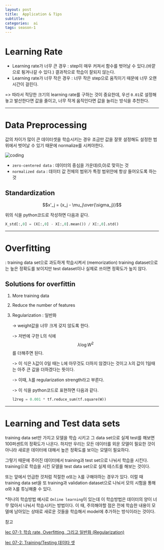 ```yaml
---
layout: post
title:  Application & Tips
subtitle:   
categories:  ai
tags: season-1
---
```


# Learning Rate
- Learning rate가 너무 큰 경우 : step이 매우 커져서 함수를 벗어날 수 있다.(바깥으로 튕겨나갈 수 있다.) 결과적으로 학습이 잘되지 않는다.
- Learning rate가 너무 작은 경우 : 너무 작은 step으로 움직이기 때문에 너무 오랜 시간이 걸린다.

=> 따라서 적당한 크기의 learning rate를 구하는 것이 중요한데, 우선 `0.01`로 설정해놓고 발산한다면 값을 줄이고, 너무 작게 움직인다면 값을 늘리는 방식을 추천한다.
- - -
# Data Preprocessing
값의 차이가 많이 큰 데이터셋을 학습시키는 경우 조금만 값을 잘못 설정해도 설정한 범위에서 벗어날 수 있기 때문에 normalize를 시켜야한다.

![coding](../../../assets/img/posts/lec7_data_preprocessing.png)
- `zero-centered data` : 데이터의 중심을 가운데(0,0)로 맞히는 것
- `normalized data` : 데이터 값 전체의 범위가 특정 범위안에 항상 들어오도록 하는 것

## Standardization
$$x'_j = {x_j - \mu_j\over{\sigma_j}}$$

위의 식을 python코드로 작성하면 다음과 같다.
```py
X_std[:,0] = (X[:,0] - X[:,0].mean()) / X[:,0].std()
```
- - -
# Overfitting
: training data set으로 과도하게 학습시켜서 (memorization) training dataset으로는 높은 정확도를 보이지만 test dataset이나 실제로 쓰이면 정확도가 높지 않다.

## Solutions for overfittin
1. More training data
1. Reduce the number of features
1. Regularization : 일반화

    -> weight값을 너무 크게 갖지 않도록 한다.

    -> 저번에 구한 L의 식에 $$λ\log{W^2}$$ 를 더해주면 된다.

    -> 이 식은 λ값이 0일 때는 L에 아무것도 더하지 않겠다는 것이고 λ의 값이 1일때는 아주 큰 값을 더하겠다는 뜻이다.

    -> 이때, λ를 regularization strength라고 부른다.
    
    -> 이 식을 python코드로 표현하면 다음과 같다.
    ```py
    l2reg = 0.001 * tf.reduce_sum(tf.square(W))
    ```
- - -
# Learning and Test data sets
training data set만 가지고 모델을 학습 시키고 그 data set으로 실제 test를 해보면 100퍼센트의 정확도가 나온다. 
하지만 우리는 모든 데이터를 외운 모델이 필요한 것이 아니라 새로운 데이터에 대해서 높은 정확도를 보이는 모델이 필요하다.

그렇기 때문에 주어진 데이터에서 training과 test set으로 나눠서 학습을 시킨다. 
training으로 학습을 시킨 모델을 test data set으로 실제 테스트를 해보는 것이다.

또는 앞에서 언급한 것처럼 적절한 α또는 λ를 구해야하는 경우가 있다. 이럴 때 training data set을 또 training과 validation dataset으로 나눠서 모의 시험을 통해 α와 λ를 튜닝해줄 수 있다.

*하나의 학습방법 예시로 `Online learning`이 있는데 이 학습방법은 데이터의 양이 너무 많아서 나눠서 학습시키는 방법이다. 이 때, 주의해야할 점은 전에 학습한 내용이 모델에 남아있는 상태로 새로운 것들을 학습해서 model에 추가하는 방식이라는 것이다.

참고

[lec 07-1: 학습 rate, Overfitting, 그리고 일반화 (Regularization)](https://www.youtube.com/watch?v=1jPjVoDV_uo&list=PLlMkM4tgfjnLSOjrEJN31gZATbcj_MpUm&index=18)

[lec 07-2: Training/Testing 데이타 셋](https://www.youtube.com/watch?v=KVv1nMSlPzY&list=PLlMkM4tgfjnLSOjrEJN31gZATbcj_MpUm&index=19)
